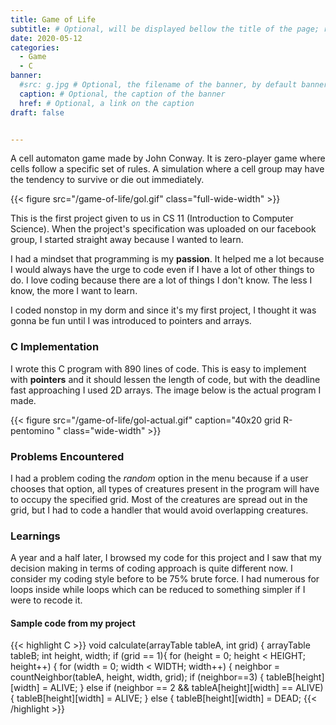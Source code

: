 ```yaml
---
title: Game of Life
subtitle: # Optional, will be displayed bellow the title of the page; remove this line to generate an automatic subtitle
date: 2020-05-12
categories:
  - Game
  - C
banner:
  #src: g.jpg # Optional, the filename of the banner, by default banner.jpg
  caption: # Optional, the caption of the banner
  href: # Optional, a link on the caption
draft: false


---
```


A cell automaton game made by John Conway. It is zero-player game where cells follow a specific set of rules. A simulation where a cell group may have the tendency to survive or die out immediately. 
<!--more--> 
{{< figure src="/game-of-life/gol.gif" class="full-wide-width" >}}

This is the first project given to us in CS 11 (Introduction to Computer Science). When the project's specification was uploaded on our facebook group, I started straight away because I wanted to learn. 

I had a mindset that programming is my **passion**. It helped me a lot because I would always have the urge to code even if I have a lot of other things to do. I love coding because there are a lot of things I don't know. The less I know, the more I want to learn.

I coded nonstop in my dorm and since it's my first project, I thought it was gonna be fun until I was introduced to pointers and arrays.

### C Implementation 


I wrote this C program with 890 lines of code. This is easy to implement with **pointers** and it should lessen the length of code, but with the deadline fast approaching I used 2D arrays. The image below is the actual program I made. 

{{< figure src="/game-of-life/gol-actual.gif" caption="40x20 grid R-pentomino " class="wide-width" >}}

### Problems Encountered

I had a problem coding the *random* option in the menu because if a user chooses that option, all types of creatures present in the program will have to occupy the specified grid. Most of the creatures are spread out in the grid, but I had to code a handler that would avoid overlapping creatures.

### Learnings

A year and a half later, I browsed my code for this project and I saw that my decision making in terms of coding approach is quite different now. I consider my coding style before to be 75% brute force. I had numerous for loops inside while loops which can be reduced to something simpler if I were to recode it. 

#### Sample code from my project
{{< highlight C >}}
void calculate(arrayTable tableA, int grid) {
	arrayTable tableB;
	int height, width;
	if (grid == 1){
	for (height = 0; height < HEIGHT; height++) {
		for (width = 0; width < WIDTH; width++) {
			neighbor = countNeighbor(tableA, height, width, grid);
			if (neighbor==3) {
				tableB[height][width] = ALIVE;
			} else if (neighbor == 2 && tableA[height][width] == ALIVE) {
				tableB[height][width] = ALIVE;
			} else {
				tableB[height][width] = DEAD;
{{< /highlight >}}
